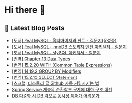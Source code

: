 # Hi there 👋

## 📕 Latest Blog Posts

<ul><li><a href='https://devnona.tistory.com/147' target='_blank'>[도서] Real MySQL : 옵티마이저와 힌트 - 질문지(작성중)</a></li><li><a href='https://devnona.tistory.com/146' target='_blank'>[도서] Real MySQL : InnoDB 스토리지 엔진 아키텍처 - 질문지</a></li><li><a href='https://devnona.tistory.com/145' target='_blank'>[도서] Real MySQL : MySQL 아키텍처 - 질문지</a></li><li><a href='https://devnona.tistory.com/144' target='_blank'>[번역] Chapter 13 Data Types</a></li><li><a href='https://devnona.tistory.com/143' target='_blank'>[번역] 15.2.20 WITH (Common Table Expressions)</a></li><li><a href='https://devnona.tistory.com/142' target='_blank'>[번역] 14.19.2 GROUP BY Modifiers</a></li><li><a href='https://devnona.tistory.com/141' target='_blank'>[번역] 15.2.13 SELECT Statement</a></li><li><a href='https://devnona.tistory.com/136' target='_blank'>[스크랩] 티스토리 글 Github 자동 커밋시키는 법</a></li><li><a href='https://devnona.tistory.com/134' target='_blank'>Spring Service 계층의 순환참조 문제에 대한 구조 개선</a></li><li><a href='https://devnona.tistory.com/133' target='_blank'>DB 다중화 시 DB 락으로 동시성 제어가 어려운가</a></li></ul>